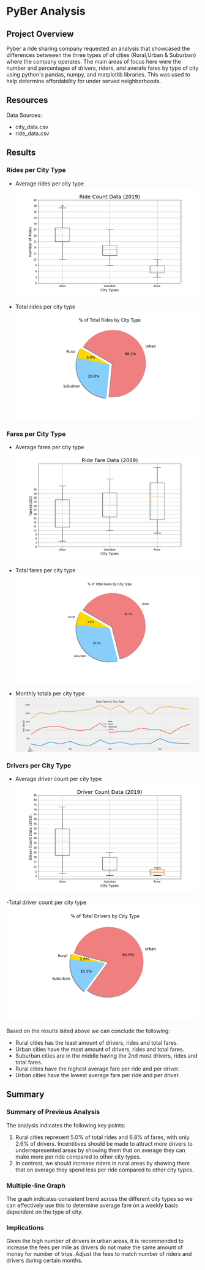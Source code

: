 # PyBer Analysis

## Project Overview

Pyber a ride sharing company requested an analysis that showcased the differences betweeen the three types of of cities (Rural,Urban & Suburban) where the company operates. The main areas of focus here were the number and percentages of drivers, riders, and averafe fares by type of city using python's pandas, numpy, and matplotlib libraries. This was used to help determine affordability for under served neighborhoods. 

## Resources
Data Sources: 
- city_data.csv
- ride_data.csv


## Results

### Rides per City Type

- Average rides per city type
![Ride Count Box and Whisker Plot](analysis/Fig2.png)

- Total rides per city type
![Total Rides Pie Chart](analysis/Fig6.png)

### Fares per City Type

- Average fares per city type 
![Ride Fare Box and Whisker Plot](analysis/Fig3.png)

- Total fares per city type
![Total Fares Pie Chart](analysis/Fig5.png)

- Monthly totals per city type
![Total Fare Multiple Line Graph](analysis/PyBer_fare_summary.png)

### Drivers per City Type

- Average driver count per city type
![Driver Count Box and Whisker Plot](analysis/Fig4.png)

-Total driver count per city type
![Total Drivers Pie Chart](analysis/Fig7.png)



Based on the results lsited above we can conclude the following: 

  - Rural cities has the least amount of drivers, rides and total fares.
  - Urban cities have the most amount of drivers, rides and total fares.
  - Suburban cities are in the middle having the 2nd most drivers, rides and total fares.
  - Rural cities have the highest average fare per ride and per driver.
  - Urban cities have the lowest average fare per ride and per driver.

## Summary

### Summary of Previous Analysis

The analysis indicates the following key points: 

1) Rural cities represent 5.0% of total rides and 6.8% of fares, with only 2.6% of drivers. Incentitives should be made to attract more drivers to underrepresented areas by showing them that on average they can make more per ride compared to other city types. 
2) In contrast, we should increase riders in rural areas by showing them that on average they spend less per ride compared to other city types. 

### Multiple-line Graph   

The graph indicates consistent trend across the different city types so we can effectively use this to determine average fare on a weekly basis dependent on the type of city.

### Implications 

Given the high number of drivers in urban areas, it is recommended to increase the fees per mile as drivers do not make the same amount of money for number of trips.
Adjust the fees to match number of riders and drivers during certain months.
